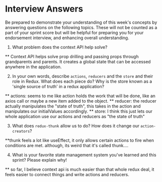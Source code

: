 # Interview Answers
Be prepared to demonstrate your understanding of this week's concepts by answering questions on the following topics. These will not be counted as a part of your sprint score but will be helpful for preparing you for your endorsement interview, and enhancing overall understanding.

1. What problem does the context API help solve?

** Context API helps solve prop drilling and passing props through grandparents and parents. It creates a global state that can be accessed anywhere in the application.

2. In your own words, describe `actions`, `reducers` and the `store` and their role in Redux. What does each piece do? Why is the store known as a 'single source of truth' in a redux application?

** actions: seems to me like action holds the work that will be done, like an axios call or maybe a new item added to the object.
** reducer: the reducer actually manipulates the "state of truth", this takes in the action and manipulates our initialValues accordingly.
** store: I think this just lets our whole application use our actions and reducers as "the state of truth"


3. What does `redux-thunk` allow us to do? How does it change our `action-creators`?

**thunk feels a lot like useEffect, it only allows certain actions to fire when conditions are met. although, its weird that it's called thunk.... 

4. What is your favorite state management system you've learned and this sprint? Please explain why!

** so far, I believe context api is much easier than that whole redux deal, it feels easier to connect things and write actions and reducers. 